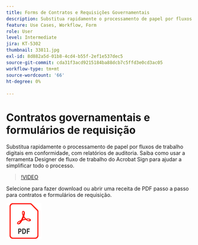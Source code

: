 ```yaml
---
title: Forms de Contratos e Requisições Governamentais
description: Substitua rapidamente o processamento de papel por fluxos de trabalho digitais em conformidade, com relatórios de auditoria
feature: Use Cases, Workflow, Form
role: User
level: Intermediate
jira: KT-5302
thumbnail: 33811.jpg
exl-id: 8d882a5d-01b8-4cd4-b55f-2ef1e537dec5
source-git-commit: cda31f3acd9215184ba88dcb7c5ffd3e0cd3ac05
workflow-type: tm+mt
source-wordcount: '66'
ht-degree: 0%

---
```


# Contratos governamentais e formulários de requisição

Substitua rapidamente o processamento de papel por fluxos de trabalho digitais em conformidade, com relatórios de auditoria. Saiba como usar a ferramenta Designer de fluxo de trabalho do Acrobat Sign para ajudar a simplificar todo o processo.

>[!VIDEO](https://video.tv.adobe.com/v/33811?quality=12&learn=on&hidetitle=true)

Selecione para fazer download ou abrir uma receita de PDF passo a passo para contratos e formulários de requisição.

[![Baixar receita PDF](../assets/acrobat_PDF_96.png)](../assets/UseCaseRecipe-EN-UsingWorkflowDesigner.pdf)
